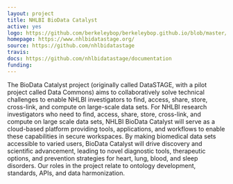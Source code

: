 ```yaml
---
layout: project
title: NHLBI BioData Catalyst
active: yes
logo: https://github.com/berkeleybop/berkeleybop.github.io/blob/master/project/data-commons/BioData-Catalyst-logo%20-%201.jpeg?raw=true
homepage: https://www.nhlbidatastage.org/
source: https://github.com/nhlbidatastage
travis: 
docs: https://github.com/nhlbidatastage/documentation
funding: 
---
```


The BioData Catalyst project (originally called DataSTAGE, with a pilot project called Data Commons) aims to collaboratively solve technical challenges to enable NHLBI investigators to find, access, share, store, cross-link, and compute on large-scale data sets.
For NHLBI research investigators who need to find, access, share, store, cross-link, and compute on large scale data sets, NHLBI BioData Catalyst will serve as a cloud-based platform providing tools, applications, and workflows to enable these capabilities in secure workspaces. By making biomedical data sets accessible to varied users, BioData Catalyst will drive discovery and scientific advancement, leading to novel diagnostic tools, therapeutic options, and prevention strategies for heart, lung, blood, and sleep disorders.
Our roles in the project relate to ontology development, standards, APIs, and data harmonization.
